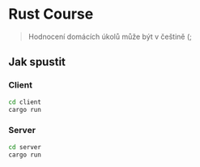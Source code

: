 # Rust Course
> Hodnocení domácích úkolů může být v češtině (;

## Jak spustit
### Client
```bash
cd client
cargo run
```

### Server 
```bash
cd server
cargo run
```
